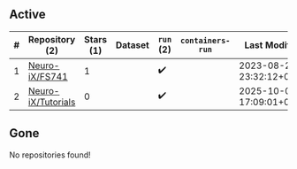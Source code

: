 ## Active
| # | Repository (2) | Stars (1) | Dataset | `run` (2) | `containers-run` | Last Modified |
| --- | --- | --- | --- | --- | --- | --- |
| 1 | [Neuro-iX/FS741](https://github.com/Neuro-iX/FS741) | 1 |  | :heavy_check_mark: |  | 2023-08-25 23:32:12+00:00 |
| 2 | [Neuro-iX/Tutorials](https://github.com/Neuro-iX/Tutorials) | 0 |  | :heavy_check_mark: |  | 2025-10-01 17:09:01+00:00 |

## Gone
No repositories found!
